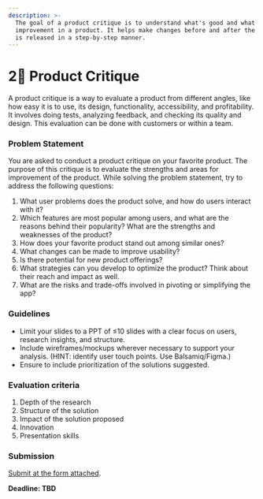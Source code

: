 ```yaml
---
description: >-
  The goal of a product critique is to understand what's good and what needs
  improvement in a product. It helps make changes before and after the product
  is released in a step-by-step manner.
---
```


# 2⃣ Product Critique

A product critique is a way to evaluate a product from different angles, like how easy it is to use, its design, functionality, accessibility, and profitability. It involves doing tests, analyzing feedback, and checking its quality and design. This evaluation can be done with customers or within a team.

### **Problem Statement**

You are asked to conduct a product critique on your favorite product. The purpose of this critique is to evaluate the strengths and areas for improvement of the product. While solving the problem statement, try to address the following questions:

1. What user problems does the product solve, and how do users interact with it?
2. Which features are most popular among users, and what are the reasons behind their popularity? What are the strengths and weaknesses of the product?
3. How does your favorite product stand out among similar ones?
4. What changes can be made to improve usability?
5. Is there potential for new product offerings?
6. What strategies can you develop to optimize the product? Think about their reach and impact as well.
7. What are the risks and trade-offs involved in pivoting or simplifying the app?

### **Guidelines**

* Limit your slides to a PPT of ≤10 slides with a clear focus on users, research insights, and structure.
* Include wireframes/mockups wherever necessary to support your analysis. (HINT: identify user touch points. Use Balsamiq/Figma.)
* Ensure to include prioritization of the solutions suggested.

### **Evaluation criteria**

1. Depth of the research
2. Structure of the solution
3. Impact of the solution proposed
4. Innovation
5. Presentation skills

### Submission

[Submit at the form attached](https://tally.so/r/wvyYx8).

**Deadline: TBD**
